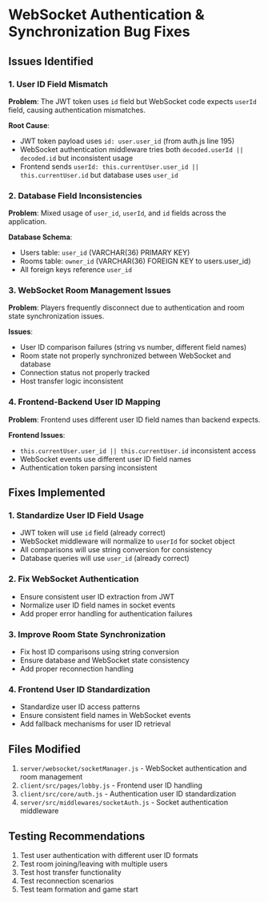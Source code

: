 # WebSocket Authentication & Synchronization Bug Fixes

## Issues Identified

### 1. User ID Field Mismatch
**Problem**: The JWT token uses `id` field but WebSocket code expects `userId` field, causing authentication mismatches.

**Root Cause**: 
- JWT token payload uses `id: user.user_id` (from auth.js line 195)
- WebSocket authentication middleware tries both `decoded.userId || decoded.id` but inconsistent usage
- Frontend sends `userId: this.currentUser.user_id || this.currentUser.id` but database uses `user_id`

### 2. Database Field Inconsistencies
**Problem**: Mixed usage of `user_id`, `userId`, and `id` fields across the application.

**Database Schema**:
- Users table: `user_id` (VARCHAR(36) PRIMARY KEY)
- Rooms table: `owner_id` (VARCHAR(36) FOREIGN KEY to users.user_id)
- All foreign keys reference `user_id`

### 3. WebSocket Room Management Issues
**Problem**: Players frequently disconnect due to authentication and room state synchronization issues.

**Issues**:
- User ID comparison failures (string vs number, different field names)
- Room state not properly synchronized between WebSocket and database
- Connection status not properly tracked
- Host transfer logic inconsistent

### 4. Frontend-Backend User ID Mapping
**Problem**: Frontend uses different user ID field names than backend expects.

**Frontend Issues**:
- `this.currentUser.user_id || this.currentUser.id` inconsistent access
- WebSocket events use different user ID field names
- Authentication token parsing inconsistent

## Fixes Implemented

### 1. Standardize User ID Field Usage
- JWT token will use `id` field (already correct)
- WebSocket middleware will normalize to `userId` for socket object
- All comparisons will use string conversion for consistency
- Database queries will use `user_id` (already correct)

### 2. Fix WebSocket Authentication
- Ensure consistent user ID extraction from JWT
- Normalize user ID field names in socket events
- Add proper error handling for authentication failures

### 3. Improve Room State Synchronization
- Fix host ID comparisons using string conversion
- Ensure database and WebSocket state consistency
- Add proper reconnection handling

### 4. Frontend User ID Standardization
- Standardize user ID access patterns
- Ensure consistent field names in WebSocket events
- Add fallback mechanisms for user ID retrieval

## Files Modified

1. `server/websocket/socketManager.js` - WebSocket authentication and room management
2. `client/src/pages/lobby.js` - Frontend user ID handling
3. `client/src/core/auth.js` - Authentication user ID standardization
4. `server/src/middlewares/socketAuth.js` - Socket authentication middleware

## Testing Recommendations

1. Test user authentication with different user ID formats
2. Test room joining/leaving with multiple users
3. Test host transfer functionality
4. Test reconnection scenarios
5. Test team formation and game start